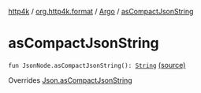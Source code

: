 [http4k](../../index.md) / [org.http4k.format](../index.md) / [Argo](index.md) / [asCompactJsonString](./as-compact-json-string.md)

# asCompactJsonString

`fun JsonNode.asCompactJsonString(): `[`String`](https://kotlinlang.org/api/latest/jvm/stdlib/kotlin/-string/index.html) [(source)](https://github.com/http4k/http4k/blob/master/http4k-format-argo/src/main/kotlin/org/http4k/format/Argo.kt#L55)

Overrides [Json.asCompactJsonString](../-json/as-compact-json-string.md)

